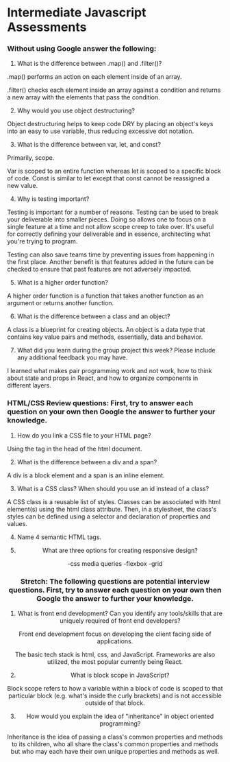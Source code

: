 # Intermediate Javascript Assessments

### Without using Google answer the following:

1. What is the difference between .map() and .filter()?

.map() performs an action on each element inside of an array.

.filter() checks each element inside an array against a condition and returns a new array with the elements that pass the condition.

2. Why would you use object destructuring?

Object destructuring helps to keep code DRY by placing an object's keys into an easy to use variable, thus reducing excessive dot notation.

3. What is the difference between var, let, and const?

Primarily, scope.

Var is scoped to an entire function whereas let is scoped to a specific block of code. Const is similar to let except that const cannot be reassigned a new value.

4. Why is testing important?

Testing is important for a number of reasons. Testing can be used to break your deliverable into smaller pieces. Doing so allows one to focus on a single feature at a time and not allow scope creep to take over. It's useful for correctly defining your deliverable and in essence, architecting what you're trying to program.

Testing can also save teams time by preventing issues from happening in the first place. Another benefit is that features added in the future can be checked to ensure that past features are not adversely impacted.

5. What is a higher order function?

A higher order function is a function that takes another function as an argument or returns another function.

6. What is the difference between a class and an object?

A class is a blueprint for creating objects. An object is a data type that contains key value pairs and methods, essentially, data and behavior.

7. What did you learn during the group project this week? Please include any additional feedback you may have.

I learned what makes pair programming work and not work, how to think about state and props in React, and how to organize components in different layers.

### HTML/CSS Review questions: First, try to answer each question on your own then Google the answer to further your knowledge.

1. How do you link a CSS file to your HTML page?

Using the <link> tag in the head of the html document.

2. What is the difference between a div and a span?

A div is a block element and a span is an inline element.

3. What is a CSS class? When should you use an id instead of a class?

A CSS class is a reusable list of styles. Classes can be associated with html element(s) using the html class attribute. Then, in a stylesheet, the class's styles can be defined using a selector and declaration of properties and values.

4. Name 4 semantic HTML tags.

<nav>
<header>
<section>
<footer>

5. What are three options for creating responsive design?

-css media queries
-flexbox
-grid

### Stretch: The following questions are potential interview questions. First, try to answer each question on your own then Google the answer to further your knowledge.

1. What is front end development? Can you identify any tools/skills that are uniquely required of front end developers?

Front end development focus on developing the client facing side of applications.

The basic tech stack is html, css, and JavaScript. Frameworks are also utilized, the most popular currently being React.

2. What is block scope in JavaScript?

Block scope refers to how a variable within a block of code is scoped to that particular block (e.g. what's inside the curly brackets) and is not accessible outside of that block.

3. How would you explain the idea of "inheritance" in object oriented programming?

Inheritance is the idea of passing a class's common properties and methods to its children, who all share the class's common properties and methods but who may each have their own unique properties and methods as well.